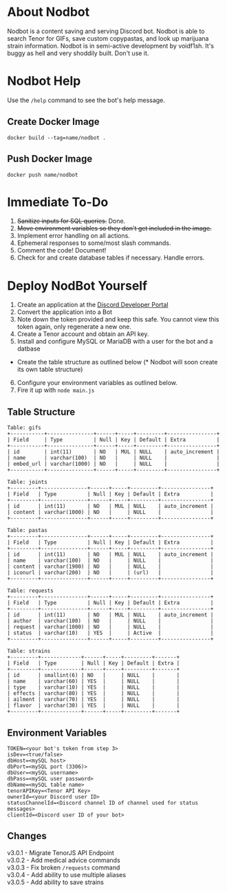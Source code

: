 # About Nodbot
Nodbot is a content saving and serving Discord bot. Nodbot is able to search Tenor for GIFs, save custom copypastas, and look up marijuana strain information. Nodbot is in semi-active development by voidf1sh. It's buggy as hell and very shoddily built. Don't use it.

# Nodbot Help

Use the `/help` command to see the bot's help message.

## Create Docker Image
`docker build --tag=name/nodbot .`

## Push Docker Image
`docker push name/nodbot`

# Immediate To-Do

1. ~~Sanitize inputs for SQL queries.~~ Done.
2. ~~Move environment variables so they don't get included in the image.~~
3. Implement error handling on all actions.
4. Ephemeral responses to some/most slash commands.
5. Comment the code! Document!
6. Check for and create database tables if necessary. Handle errors.

# Deploy NodBot Yourself

1. Create an application at the [Discord Developer Portal](https://discord.com/developers/applications)
2. Convert the application into a Bot
3. Note down the token provided and keep this safe. You cannot view this token again, only regenerate a new one.
4. Create a Tenor account and obtain an API key.
5. Install and configure MySQL or MariaDB with a user for the bot and a datbase
* Create the table structure as outlined below (* Nodbot will soon create its own table structure)
6. Configure your environment variables as outlined below.
7. Fire it up with `node main.js`

## Table Structure

```
Table: gifs
+-----------+---------------+------+-----+---------+----------------+
| Field     | Type          | Null | Key | Default | Extra          |
+-----------+---------------+------+-----+---------+----------------+
| id        | int(11)       | NO   | MUL | NULL    | auto_increment |
| name      | varchar(100)  | NO   |     | NULL    |                |
| embed_url | varchar(1000) | NO   |     | NULL    |                |
+-----------+---------------+------+-----+---------+----------------+

Table: joints
+---------+---------------+------+-----+---------+----------------+
| Field   | Type          | Null | Key | Default | Extra          |
+---------+---------------+------+-----+---------+----------------+
| id      | int(11)       | NO   | MUL | NULL    | auto_increment |
| content | varchar(1000) | NO   |     | NULL    |                |
+---------+---------------+------+-----+---------+----------------+

Table: pastas
+---------+---------------+------+-----+---------+----------------+
| Field   | Type          | Null | Key | Default | Extra          |
+---------+---------------+------+-----+---------+----------------+
| id      | int(11)       | NO   | MUL | NULL    | auto_increment |
| name    | varchar(100)  | NO   |     | NULL    |                |
| content | varchar(1900) | NO   |     | NULL    |                |
| iconurl | varchar(200)  | NO   |     | (url)   |                |
+---------+---------------+------+-----+---------+----------------+

Table: requests
+---------+---------------+------+-----+---------+----------------+
| Field   | Type          | Null | Key | Default | Extra          |
+---------+---------------+------+-----+---------+----------------+
| id      | int(11)       | NO   | MUL | NULL    | auto_increment |
| author  | varchar(100)  | NO   |     | NULL    |                |
| request | varchar(1000) | NO   |     | NULL    |                |
| status  | varchar(10)   | YES  |     | Active  |                |
+---------+---------------+------+-----+---------+----------------+

Table: strains
+---------+-------------+------+-----+---------+-------+
| Field   | Type        | Null | Key | Default | Extra |
+---------+-------------+------+-----+---------+-------+
| id      | smallint(6) | NO   |     | NULL    |       |
| name    | varchar(60) | YES  |     | NULL    |       |
| type    | varchar(10) | YES  |     | NULL    |       |
| effects | varchar(80) | YES  |     | NULL    |       |
| ailment | varchar(70) | YES  |     | NULL    |       |
| flavor  | varchar(30) | YES  |     | NULL    |       |
+---------+-------------+------+-----+---------+-------+
```

## Environment Variables
```
TOKEN=<your bot's token from step 3>
isDev=<true/false>
dbHost=<mySQL host>
dbPort=<mySQL port (3306)>
dbUser=<mySQL username>
dbPass=<mySQL user password>
dbName=<mySQL table name>
tenorAPIKey=<Tenor API Key>
ownerId=<your Discord user ID>
statusChannelId=<Discord channel ID of channel used for status messages>
clientId=<Discord user ID of your bot>
```

## Changes

v3.0.1 - Migrate TenorJS API Endpoint  
v3.0.2 - Add medical advice commands  
v3.0.3 - Fix broken `/requests` command  
v3.0.4 - Add ability to use multiple aliases  
v3.0.5 - Add ability to save strains  